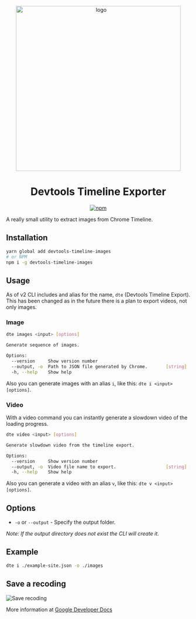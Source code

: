 <p align="center"><img src="https://marko.ilic.ninja/dte.svg" alt="logo" width="450"></p>

<h1 align="center">Devtools Timeline Exporter</h1>

<p align="center">
    <a href="https://www.npmjs.com/package/devtools-timeline-images"><img alt="npm" src="https://img.shields.io/npm/v/devtools-timeline-images.svg"></a>
</p>

A really small utility to extract images from Chrome Timeline.

## Installation

```bash
yarn global add devtools-timeline-images
# or NPM
npm i -g devtools-timeline-images
```

## Usage

As of v2 CLI includes and alias for the name, `dte` (Devtools Timeline Export). This has been changed as in the future
there is a plan to export videos, not only images.

### Image

```bash
dte images <input> [options]

Generate sequence of images.

Options:
  --version     Show version number                                    [boolean]
  --output, -o  Path to JSON file generated by Chrome.       [string] [required]
  -h, --help    Show help                                              [boolean]
```

Also you can generate images with an alias `i`, like this: `dte i <input> [options]`.

### Video
With a video command you can instantly generate a slowdown video of the loading progress.

```bash
dte video <input> [options]

Generate slowdown video from the timeline export.

Options:
  --version     Show version number                                    [boolean]
  --output, -o  Video file name to export.                   [string] [required]
  -h, --help    Show help                                              [boolean]

```

Also you can generate a video with an alias `v`, like this: `dte v <input> [options]`.

## Options
- `-o` or `--output` - Specify the output folder.

*Note: If the output directory does not exist the CLI will create it.*

## Example

```bash
dte i ./example-site.json -o ./images
```

## Save a recoding

![Save recoding](https://developers.google.com/web/tools/chrome-devtools/evaluate-performance/imgs/save-profile.png)

More information at [Google Developer Docs](https://developers.google.com/web/tools/chrome-devtools/evaluate-performance/reference#save)

